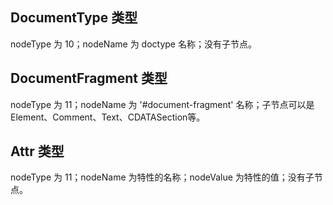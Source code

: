 ## DocumentType 类型

nodeType 为 10；nodeName 为 doctype 名称；没有子节点。

## DocumentFragment 类型

nodeType 为 11；nodeName 为 '#document-fragment' 名称；子节点可以是 Element、Comment、Text、CDATASection等。

## Attr 类型

nodeType 为 11；nodeName 为特性的名称；nodeValue 为特性的值；没有子节点。

